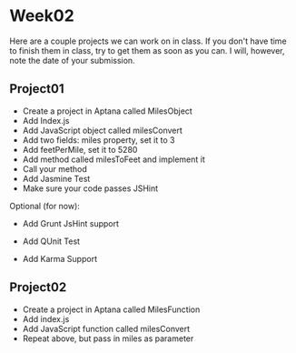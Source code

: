 Week02
======

Here are a couple projects we can work on in class. If you don't have time to finish
them in class, try to get them as soon as you can. I will, however, note the date
of your submission.

Project01
---------

- Create a project in Aptana called MilesObject
- Add Index.js
- Add JavaScript object called milesConvert
- Add two fields: miles property, set it to 3
- Add feetPerMile, set it to 5280
- Add method called milesToFeet and implement it
- Call your method
- Add Jasmine Test
- Make sure your code passes JSHint

Optional (for now):

- Add Grunt JsHint support

- Add QUnit Test
- Add Karma Support

Project02
---------

- Create a project in Aptana called MilesFunction
- Add index.js
- Add JavaScript function called milesConvert
- Repeat above, but pass in miles as parameter





